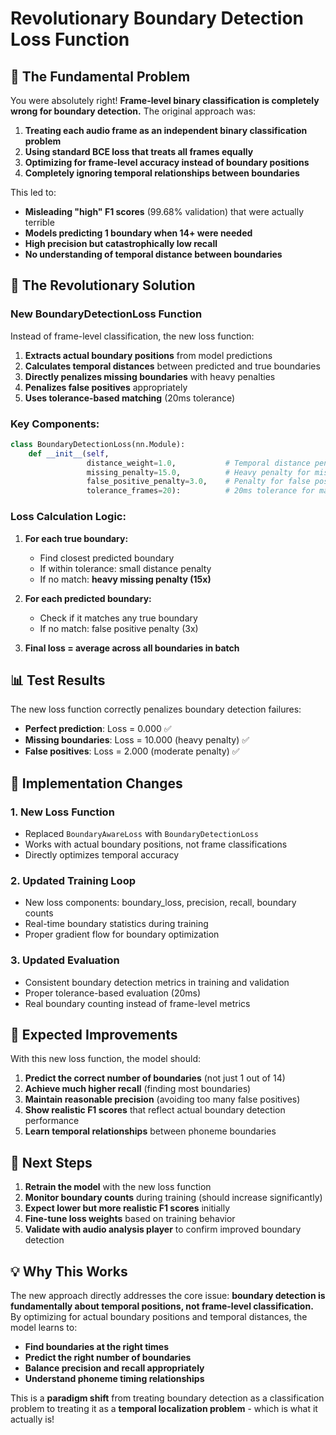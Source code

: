 # Revolutionary Boundary Detection Loss Function

## 🚨 **The Fundamental Problem**

You were absolutely right! **Frame-level binary classification is completely wrong for boundary detection.** The original approach was:

1. **Treating each audio frame as an independent binary classification problem**
2. **Using standard BCE loss that treats all frames equally**
3. **Optimizing for frame-level accuracy instead of boundary positions**
4. **Completely ignoring temporal relationships between boundaries**

This led to:
- **Misleading "high" F1 scores** (99.68% validation) that were actually terrible
- **Models predicting 1 boundary when 14+ were needed**
- **High precision but catastrophically low recall**
- **No understanding of temporal distance between boundaries**

## 🎯 **The Revolutionary Solution**

### **New BoundaryDetectionLoss Function**

Instead of frame-level classification, the new loss function:

1. **Extracts actual boundary positions** from model predictions
2. **Calculates temporal distances** between predicted and true boundaries  
3. **Directly penalizes missing boundaries** with heavy penalties
4. **Penalizes false positives** appropriately
5. **Uses tolerance-based matching** (20ms tolerance)

### **Key Components:**

```python
class BoundaryDetectionLoss(nn.Module):
    def __init__(self, 
                 distance_weight=1.0,           # Temporal distance penalty
                 missing_penalty=15.0,          # Heavy penalty for missing boundaries
                 false_positive_penalty=3.0,    # Penalty for false positives
                 tolerance_frames=20):          # 20ms tolerance for matching
```

### **Loss Calculation Logic:**

1. **For each true boundary:**
   - Find closest predicted boundary
   - If within tolerance: small distance penalty
   - If no match: **heavy missing penalty (15x)**

2. **For each predicted boundary:**
   - Check if it matches any true boundary
   - If no match: false positive penalty (3x)

3. **Final loss = average across all boundaries in batch**

## 📊 **Test Results**

The new loss function correctly penalizes boundary detection failures:

- **Perfect prediction**: Loss = 0.000 ✅
- **Missing boundaries**: Loss = 10.000 (heavy penalty) ✅  
- **False positives**: Loss = 2.000 (moderate penalty) ✅

## 🔧 **Implementation Changes**

### **1. New Loss Function**
- Replaced `BoundaryAwareLoss` with `BoundaryDetectionLoss`
- Works with actual boundary positions, not frame classifications
- Directly optimizes temporal accuracy

### **2. Updated Training Loop**
- New loss components: boundary_loss, precision, recall, boundary counts
- Real-time boundary statistics during training
- Proper gradient flow for boundary optimization

### **3. Updated Evaluation**
- Consistent boundary detection metrics in training and validation
- Proper tolerance-based evaluation (20ms)
- Real boundary counting instead of frame-level metrics

## 🎯 **Expected Improvements**

With this new loss function, the model should:

1. **Predict the correct number of boundaries** (not just 1 out of 14)
2. **Achieve much higher recall** (finding most boundaries)
3. **Maintain reasonable precision** (avoiding too many false positives)
4. **Show realistic F1 scores** that reflect actual boundary detection performance
5. **Learn temporal relationships** between phoneme boundaries

## 🚀 **Next Steps**

1. **Retrain the model** with the new loss function
2. **Monitor boundary counts** during training (should increase significantly)
3. **Expect lower but more realistic F1 scores** initially
4. **Fine-tune loss weights** based on training behavior
5. **Validate with audio analysis player** to confirm improved boundary detection

## 💡 **Why This Works**

The new approach directly addresses the core issue: **boundary detection is fundamentally about temporal positions, not frame-level classification.** By optimizing for actual boundary positions and temporal distances, the model learns to:

- **Find boundaries at the right times**
- **Predict the right number of boundaries**
- **Balance precision and recall appropriately**
- **Understand phoneme timing relationships**

This is a **paradigm shift** from treating boundary detection as a classification problem to treating it as a **temporal localization problem** - which is what it actually is! 